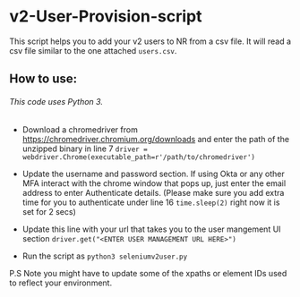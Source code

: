 # v2-User-Provision-script

This script helps you to add your v2 users to NR from a csv file. It will read a csv file similar to the one attached `users.csv`. 

## How to use:
###### This code uses Python 3.

- Download a chromedriver from  https://chromedriver.chromium.org/downloads and enter the path of the unzipped binary in line 7 `driver = webdriver.Chrome(executable_path=r'/path/to/chromedriver')`

- Update the username and password section. If using Okta or any other MFA interact with the chrome window that pops up, just enter the email address to enter Authenticate details. (Please make sure you add extra time for you to authenticate under line 16 `time.sleep(2)` right now it is set for 2 secs)

- Update this line with your url that takes you to the user mangement UI section `driver.get("<ENTER USER MANAGEMENT URL HERE>")`

- Run the script as `python3 seleniumv2user.py`


P.S Note you might have to update some of the xpaths or element IDs used to reflect your environment. 